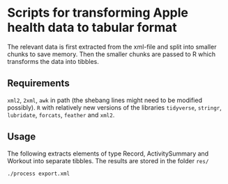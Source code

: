 # Scripts for transforming Apple health data to tabular format

The relevant data is first extracted from the xml-file and split into smaller chunks to save memory.
Then the smaller chunks are passed to R which transforms the data into tibbles.

## Requirements
`xml2`, `2xml`, `awk` in path (the shebang lines might need to be modified possibly).
`R` with relatively new versions of the libraries `tidyverse`, `stringr`, `lubridate`, `forcats`, `feather` and `xml2`.

## Usage

The following extracts elements of type Record, ActivitySummary and Workout into separate tibbles. The results are stored in the folder `res/`

    ./process export.xml

